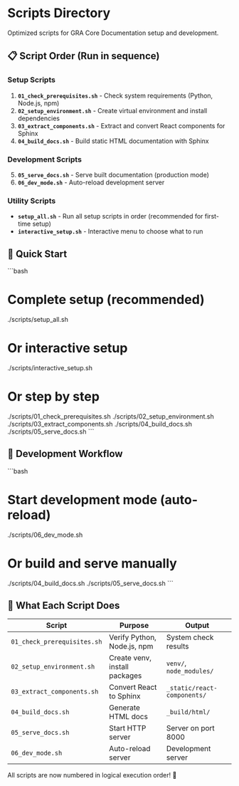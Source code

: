 # Scripts Directory

Optimized scripts for GRA Core Documentation setup and development.

## 📋 Script Order (Run in sequence)

### Setup Scripts
1. **`01_check_prerequisites.sh`** - Check system requirements (Python, Node.js, npm)
2. **`02_setup_environment.sh`** - Create virtual environment and install dependencies
3. **`03_extract_components.sh`** - Extract and convert React components for Sphinx
4. **`04_build_docs.sh`** - Build static HTML documentation with Sphinx

### Development Scripts
5. **`05_serve_docs.sh`** - Serve built documentation (production mode)
6. **`06_dev_mode.sh`** - Auto-reload development server

### Utility Scripts
- **`setup_all.sh`** - Run all setup scripts in order (recommended for first-time setup)
- **`interactive_setup.sh`** - Interactive menu to choose what to run

## 🚀 Quick Start

\`\`\`bash
# Complete setup (recommended)
./scripts/setup_all.sh

# Or interactive setup
./scripts/interactive_setup.sh

# Or step by step
./scripts/01_check_prerequisites.sh
./scripts/02_setup_environment.sh
./scripts/03_extract_components.sh
./scripts/04_build_docs.sh
./scripts/05_serve_docs.sh
\`\`\`

## 🔄 Development Workflow

\`\`\`bash
# Start development mode (auto-reload)
./scripts/06_dev_mode.sh

# Or build and serve manually
./scripts/04_build_docs.sh
./scripts/05_serve_docs.sh
\`\`\`

## 📁 What Each Script Does

| Script | Purpose | Output |
|--------|---------|--------|
| `01_check_prerequisites.sh` | Verify Python, Node.js, npm | System check results |
| `02_setup_environment.sh` | Create venv, install packages | `venv/`, `node_modules/` |
| `03_extract_components.sh` | Convert React to Sphinx | `_static/react-components/` |
| `04_build_docs.sh` | Generate HTML docs | `_build/html/` |
| `05_serve_docs.sh` | Start HTTP server | Server on port 8000 |
| `06_dev_mode.sh` | Auto-reload server | Development server |

All scripts are now numbered in logical execution order! 🎯
